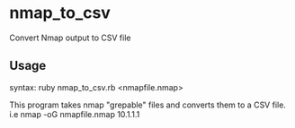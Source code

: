 # nmap_to_csv
Convert Nmap output to CSV file

## Usage

syntax:  ruby nmap_to_csv.rb <nmapfile.nmap>

This program takes nmap "grepable" files and converts them
to a CSV file.  i.e nmap -oG nmapfile.nmap 10.1.1.1

